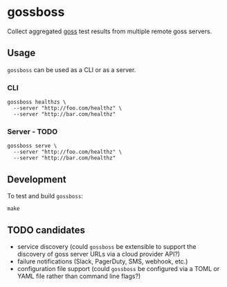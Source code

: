 # gossboss

Collect aggregated [goss](https://goss.rocks/) test results from multiple remote goss servers.

## Usage

`gossboss` can be used as a CLI or as a server.

### CLI

```
gossboss healthzs \
  --server "http://foo.com/healthz" \
  --server "http://bar.com/healthz"
```

### Server - TODO

```
gossboss serve \
  --server "http://foo.com/healthz" \
  --server "http://bar.com/healthz"
```

## Development

To test and build `gossboss`:

```
make
```

## TODO candidates

* service discovery (could `gossboss` be extensible to support the discovery of goss server URLs via a cloud provider API?)
* failure notifications (Slack, PagerDuty, SMS, webhook, etc.)
* configuration file support (could `gossboss` be configured via a TOML or YAML file rather than command line flags?)
